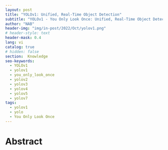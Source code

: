 ```yaml
---
layout: post
title: "YOLOv1: Unified, Real-Time Object Detection"
subtitle: "YOLOv1 - You Only Look Once: Unified, Real-Time Object Detection"
author: "NAB"
header-img: "img/in-post/2022/Oct/yolov1.png"
# header-style: text
header-mask: 0.4
lang: vi
catalog: true
# hidden: false
section:  Knowledge
seo-keywords:
  - YOLOv1
  - yolov1
  - you_only_look_once
  - yolov2
  - yolov3
  - yolov4
  - yolov5
  - yolov7
tags:
  - yolov1
  - yolo
  - You Only Look Once
---
```


# Abstract